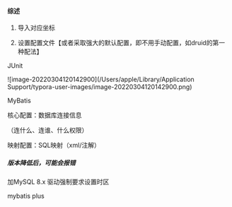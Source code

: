 #### 综述

1. 导入对应坐标

2. 设置配置文件【或者采取强大的默认配置，即不用手动配置，如druid的第一种配法】

JUnit

![image-20220304120142900](/Users/apple/Library/Application Support/typora-user-images/image-20220304120142900.png)

MyBatis

核心配置：数据库连接信息

（连什么、连谁、什么权限）

映射配置：SQL映射（xml/注解）

##### 版本降低后，可能会报错

加MySQL 8.x 驱动强制要求设置时区

mybatis plus

